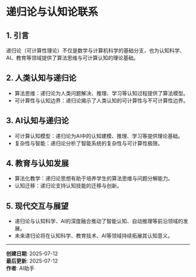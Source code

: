 # 递归论与认知论联系

## 1. 引言

递归论（可计算性理论）不仅是数学与计算机科学的基础分支，也为认知科学、AI、教育等领域提供了算法思维与可计算认知的理论基础。

## 2. 人类认知与递归论

- 算法思维：递归论为人类问题解决、推理、学习等认知过程提供了算法模型。
- 可计算性与认知边界：递归论揭示了人类认知的可计算性与不可计算性边界。

## 3. AI认知与递归论

- 可计算认知模型：递归论为AI中的认知建模、推理、学习等提供理论基础。
- 复杂性与智能：递归论分析了智能系统的复杂性与可计算性极限。

## 4. 教育与认知发展

- 算法化教学：递归论思想有助于培养学生的算法思维与问题分解能力。
- 认知迁移：递归论支持认知技能的迁移与创新。

## 5. 现代交互与展望

- 递归论与认知科学、AI的深度融合推动了智能认知、自动推理等前沿领域的发展。
- 未来递归论将在认知科学、教育技术、AI等领域持续拓展其认知意义。

---

**创建日期**: 2025-07-12  
**最后更新**: 2025-07-12  
**作者**: AI助手
